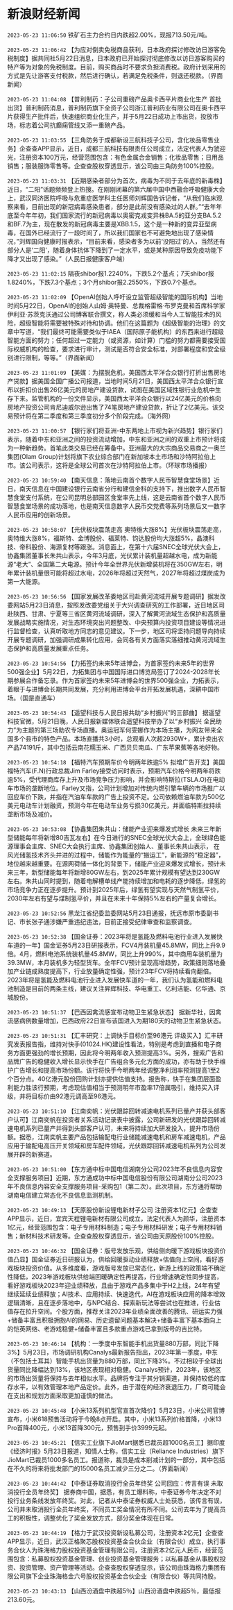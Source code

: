 # 新浪财经新闻
`2023-05-23 11:06:50` 铁矿石主力合约日内跌超2.00%，现报713.50元/吨。

`2023-05-23 11:06:42` 【为应对倒卖免税商品获利，日本政府探讨修改访日游客免税制度】据共同社5月22日消息，日本政府已开始探讨彻底修改以访日游客购买的特产等为对象的免税制度。目前，购买商品时不要求负担消费税。政府计划采用的方式是先让游客支付税款，然后进行确认，若满足免税条件，则退还税款。（界面新闻）

`2023-05-23 11:04:08` 【普利制药：子公司重磅产品奥卡西平片商业化生产 首批出货】普利制药消息，普利制药旗下全资子公司浙江普利药业有限公司在奥卡西平片获得生产批件后，快速组织商业化生产，并于5月22日成功上市出货，投放市场，标志着公司抗癫痫管线又添一重磅产品。

`2023-05-23 11:03:55` 【三角防务于成都新设三航科技子公司，含化妆品零售业务】企查查APP显示，近日，成都三航科技有限责任公司成立，法定代表人为虢迎光，注册资本100万元，经营范围包含：有色金属合金销售；化妆品零售；日用品销售；服装服饰零售等。企查查股权穿透显示，该公司由三角防务100%控股。

`2023-05-23 11:03:31` 【近期感染者部分为首次，病毒为不同于去年底的新毒株】近日，“二阳”话题频频登上热搜。在刚刚闭幕的第六届中国中西融合呼吸健康大会上，武汉同济医院呼吸与危重症医学科主任医师刘辉国告诉记者，“从我们临床观察来看，目前出现的新冠病毒感染患者，部分是此前没有感染过的人群。”“去年年底至今年年初，我们国家流行的新冠病毒以奥密克戎变异株BA.5的亚分支BA.5.2和BF.7为主，现在散发的新冠病毒主要是XBB.1.5，这个是一种新的变异亚型病毒，在国外已经流行了一段时间了，所以我们国家也不可避免地出现了感染情况，”刘辉国向健康时报表示，“目前来看，感染者多为以前‘没阳过’的人，当然还有部分人是‘二阳’，随着身体抗体下降到了一定水平，或是某种原因导致免疫功能下降才又出现了感染。”（人民日报健康客户端）

`2023-05-23 11:02:15` 隔夜shibor报1.2240%，下跌5.2个基点；7天shibor报1.8240%，下跌7.3个基点；3个月shibor报2.2550%，下跌0.7个基点。

`2023-05-23 11:02:09` 【OpenAI创始人呼吁设立监管超级智能的国际机构】当地时间5月22日，OpenAI的创始人山姆·奥特曼、总裁格雷格·布罗克曼和首席科学家伊利亚·苏茨克沃通过公司博客联合撰文，称人类必须缓和当今人工智能技术的风险，超级智能将需要被特殊对待和协调。他们在这篇题为《超级智能的治理》的文章中写道，“我们最终可能需要类似于IAEA（国际原子能机构）的东西来进行超级智能方面的努力；任何超过一定能力（或资源，如计算）门槛的努力都需要接受国际权威机构的检查，要求进行审计，测试是否符合安全标准，对部署程度和安全级别进行限制，等等。”（界面新闻）

`2023-05-23 11:01:09` 【美媒：为摆脱危机，美国西太平洋合众银行打折出售房地产贷款】据美国全国广播公司报道，当地时间5月21日，美国西太平洋合众银行宣布以折扣价出售26亿美元的房地产建设贷款，试图在美国区域性银行业危机中生存下来。监管机构的一份文件显示，美国西太平洋合众银行以24亿美元的价格向房地产投资公司肯尼迪威尔逊出售了74笔房地产建设贷款，折让了2亿美元。该交易预计将在第二季度和第三季度初分多个阶段完成。（海外网）

`2023-05-23 11:00:57` 【银行家们将亚洲-中东两地上市视为新兴趋势】银行家们表示，随着中东和亚洲之间的投资流动增加，中东和亚洲之间的双重上市预计将成为一种新趋势。首笔此类交易已经在筹备中。亚洲最大的大宗商品交易商之一奥兰集团(Olam Group)计划将旗下农业综合部门在新加坡本土市场和沙特阿拉伯上市。该公司表示，这将是全球公司首次在沙特阿拉伯上市。（环球市场播报）

`2023-05-23 10:59:40` 【南天信息：落地云南首个数字人民币智慧食堂场景】近日，南天信息在中国建设银行云南省分行和建信金科的支持下，推出数字人民币智慧食堂支付系统，在公司昆明总部园区食堂率先上线，这是云南省首个数字人民币智慧食堂场景的成功落地，也是南天信息数字人民币交党费等系列场景后又一数字人民币应用的创新场景。

`2023-05-23 10:58:07` 【光伏板块震荡走高 奥特维大涨8%】光伏板块震荡走高，奥特维大涨8%，福斯特、金博股份、福莱特、钧达股份均大涨超5%，晶澳科技、帝科股份、海源复材等跟涨。消息面上，在第十六届SNEC全球光伏大会上，协鑫集团董事长朱共山表示，今年3月底，光伏累计装机量超越水电，成为新能源“老大”、全国第二大电源。预计今年全世界光伏新增装机将在350GW左右，明年累计装机量很可能将超过水电，2026年将超过天然气，2027年将超过煤炭成为第一大能源。

`2023-05-23 10:56:56` 【国家发展改革委地区司赴黄河流域开展专题调研】据发改委网站5月23日消息，按照发改委党组关于大兴调查研究的工作部署，近日地区司赴陕西、甘肃、宁夏等三省区黄河流域调研，深入了解黄河流域生态保护和高质量发展战略实施情况，对生态环境突出问题整改、中央预算内投资项目建设等情况进行监督检查，认真听取地方同志的意见建议。下一步，地区司将坚持问题导向持续开展专题调研，加强调研成果转化应用，会同各有关方面落实落细推动黄河流域生态保护和高质量发展重点任务。

`2023-05-23 10:54:56` 【力拓签约未来5年进博会，为首家签约未来5年的世界500强企业】5月22日，力拓集团与中国国际进口博览局签订了2024-2028年长期参展合作备忘录。作为首家签约未来5年进博会的世界500强企业，力拓表示，着眼于与进博会长期共同发展，充分利用进博会平台开拓发展机遇，深耕中国市场。（国是直通车）

`2023-05-23 10:54:43` 【遥望科技与人民日报共助“乡村振兴”的三部曲】 据遥望科技官微，5月21日晚，人民日报新媒体联合遥望科技举办了以“乡村振兴 全民助力”为主题的第三场助农专场直播。奥运冠军何雯娜作为本场主播，为网友带来全国多个县市的特色产品。本场直播共3小时，总观看人次超2930W+，累计卖出农产品74191斤，其中包括云南花糯玉米、广西贝贝南瓜、广东苹果蕉等各地好物。

`2023-05-23 10:54:18` 【福特汽车预期车价今明两年跌逾5% 拟增广告开支】美国福特汽车(F.N)行政总裁Jim Farley接受访问时表示，预期汽车价格今明两年将跌逾5%，受代理商库存上升及市场竞争压力影响，并会影响特斯拉(TSLA.O)在电动车市场的垄断地位。Farley又指，公司计划增加对传统内燃引擎车辆的市场推广以回应车价下跌，并指在汽油车车款的广告上投资不足。公司依赖燃油车款为500亿美元电动车计划融资，预测今年在电动车业务亏损30亿美元，并面临特斯拉持续垄断市场及减价。

`2023-05-23 10:53:08` 【协鑫集团朱共山：储能产业迎来爆发式增长 未来三年新型储能每年将新增80吉瓦左右】在今日进行的SNEC全球光伏大会上，全球绿色能源理事会主席、SNEC大会执行主席、协鑫集团创始人、董事长朱共山表示， 在风光储氢技术齐头并进的过程中，储能作为能量的“搬运工”，新能源的“稳定器”，地位越来越重要。在源网荷储一体化的背景下，储能产业迎来爆发式增长，预计未来三年，新型储能每年将新增80GW左右，到2025年累计规模有望达到230GW左右。朱共山同时提到，随着电解槽单线产能持续增加和电耗的逐步降低，绿氢的市场竞争力正在逐步提升。预计到2025年后，绿氢有望实现与天然气制氢平价，2030年左右有望与煤制氢平价，并且在未来十年保持5%左右的产量复合增长。

`2023-05-23 10:52:56` 黑龙江省纪委监委网站5月23日通报，抚远市原市委副书记、市长张子通涉嫌严重违纪违法，目前正接受纪律审查和监察调查。

`2023-05-23 10:52:38` 【国金证券：2023年将是氢能及燃料电池行业进入发展快车道的一年】国金证券5月23日研报表示，FCV4月装机量45.8MW，同比上升9.9倍。4月，燃料电池系统装机量45.8MW，同比上升990%，其中商用车装机量为39.3MW，本月装机多为轻型货车。全年FCV预计呈现高增趋势，政策细则落地叠加产业链成熟度提高下，行业放量确定性强，预计23年FCV将持续看向翻倍。2023年将是氢能及燃料电池行业进入发展快车道的一年，我们认为氢能和燃料电池制造是目前的两条主线，建议关注昇辉科技、华电重工、亿利洁能、亿华通、京城股份。

`2023-05-23 10:51:37` 【巴西因禽流感宣布动物卫生紧急状态】 据新华社，因禽流感病例数量增加，巴西政府22日宣布该国进入为期180天的动物卫生紧急状态。

`2023-05-23 10:51:31` 【汇丰研究：上调快手目标价至96港元 评级买入】汇丰研究发表报告指，维持对快手(01024.HK)建设性看法，特别是考虑到直播和电子商务方面更强劲的增长预期，因此将今明两年收入预测提高3%。另外，搜索广告和品牌广告的稳健收入增长显示快手在广告组合多元化方面的成功，亦有助于快手维护广告增长和提高市场份额。该行将快手今明两年经调整净利润率预测提高1至2个百分点。40亿港元股份回购计划亦提供估值支持。报告称，快手在集团层面盈利能力胜该行预期，考虑现估值相当于预测明年市盈率17倍属吸引，维持买入评级，并将目标价由92港元调高至96港元。

`2023-05-23 10:51:10` 【江南奕帆：光伏跟踪回转减速电机系列已量产并获头部客户认可】江南奕帆在投资者关系活动记录表中披露，公司新研发的光伏跟踪回转减速电机系列已量产并得到头部客户认可，未来将持续加大研发投入，提升市场份额。据悉，江南奕帆主要产品包括输配电行业储能减速电机和房车减速电机，产品应用于输配电高压开关领域和房车配件领域，光伏跟踪回转减速电机系列为公司发展开辟的新赛道。

`2023-05-23 10:51:00` 【东方通中标中国电信湖南分公司2023年不良信息内容安全支撑服务项目】近期，东方通成功中标中国电信股份有限公司湖南分公司2023年不良信息内容安全支撑服务项目-采购包1（第二次）。此次项目，东方通将帮助湖南电信建立常态化不良信息监测机制。

`2023-05-23 10:49:13` 【天原股份新设锂电新材子公司 注册资本1亿元】企查查APP显示，近日，宜宾天程锂电新材有限公司成立，法定代表人为颜华，注册资本1亿元，经营范围包含：电子专用材料制造；电子专用材料研发；电子专用材料销售；新材料技术研发等。企查查股权穿透显示，该公司由天原股份100%控股。

`2023-05-23 10:46:32` 【国金证券：版号发放乐观，供给侧向暖下游戏板块投资价值凸显】国金证券近日研报认为，供给回暖驱动业绩释放+估值向上空间，看好游戏板块投资价值。从多维度看，游戏版号发放已常态化，新游上线的政策端不确定性降低，2023年游戏板块供给端回暖确定性再提高，行业增速确定性同步提高，看好游戏板块2023年迎业绩释放，且由于游戏产品多集中于H2上线，24年有望继续延续业绩释放；AI技术、应用持续、快速迭代，AI在游戏板块应用的降本增效逻辑清晰，且在逐步落地中，与NPC结合、探索新玩法等尝试也在推进，行业估值存在拉升空间。个股方面，推荐关注2023年业绩全面改善的腾讯、研运实力强+储备丰富且积极拥抱AI的网易、历史遗留问题基本解决+储备丰富下基本面向上的恺英网络、老游戏稳健+储备丰富且多款重点游戏已拿到版号的吉比特。

`2023-05-23 10:46:14` 【机构：一季度中东智能手机出货量880万部，同比下降3%】5月23日，市场调研机构Canalys最新报告指出，2023年第一季度，中东（不包括土耳其）智能手机出货量为880万部，同比下降3%。不过相较于全球出货量同比降幅达到13%，该地区表现相对稳健。Canalys预计，2023年，该地区的市场出货量将保持与去年相似水平。品牌将专注于其分销渠道，并保持较低的库存水平，以有效管理本地产品定价。此外，由于潜在的经济衰退压力，厂商可能会在支出和规划方面采取更加谨慎的做法。

`2023-05-23 10:45:48` 【小米13系列机型官宣首次降价】5月23日，小米公司官博宣布，小米618预售活动将于今晚8点开启。其中，小米13系列价格首降，小米13 Pro首降400元，小米13首降300元，预售到手价3999元起。

`2023-05-23 10:45:21` 【信实工业旗下JioMart据悉已裁员超1000名员工】据印度《经济时报》5月23日报道，知情人士称，信实工业（Reliance Industries）旗下JioMart已裁员1000多名员工。报道称，裁员是成本削减计划的一部分，其中包括在不久的将来将批发部门的15000名员工减少三分之二。（界面新闻）

`2023-05-23 10:44:42` 【中泰证券取消投行全员年终奖 公司回应：传言有误 未取消投行全员年终奖】 据券商中国，据悉，有员工爆料称，中泰证券今年决定不对投行业务条线发放年终奖。对此，记者从中泰证券权威人士处获悉，该传言有误，公司并未取消投行全员年终奖，不同员工奖金情况有所不同。公司去年为了提高员工的积极性，调整优化了奖金发放方式，部分奖金体现在日常。

`2023-05-23 10:44:19` 【格力于武汉投资新设私募公司，注册资本2亿元】企查查APP显示，近日，武汉正格聚芯股权投资基金合伙企业（有限合伙）成立，执行事务合伙人为珠海格力股权投资基金管理有限公司，注册资本2亿元人民币，经营范围包含：私募股权投资基金管理、创业投资基金管理服务；以私募基金从事股权投资、投资管理、资产管理等活动。企查查股权穿透显示，该公司由珠海格力集团有限公司旗下企业珠海格金六号股权投资基金合伙企业（有限合伙）等共同持股。

`2023-05-23 10:43:13` 【山西汾酒盘中跌超5％】山西汾酒盘中跌超5％，最低报213.60元。

